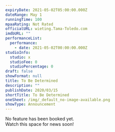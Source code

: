 ```yaml
---
expiryDate: 2021-05-02T05:00:00.000Z
dateRange: May 1
runningTime: 100
mpaaRating: Not Rated
officialURL: wieting.Tama-Toledo.com
imdbURL: ""
performanceList:
  performance:
    - date: 2021-05-02T00:00:00.000Z
studioInfo:
  studio: x
  studioFee: 0
  studioPercentage: 0
draft: false
showFormat: null
title: To Be Determined
description: ""
publishDate: 2020/03/15
shortTitle: To Be Determined
oneSheet: /img/_default_no-image-available.png
showType: Announcement
---
```

No feature has been booked yet.   
Watch this space for news soon!
